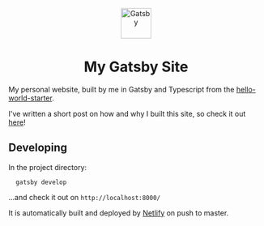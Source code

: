 <p align="center">
  <a href="https://www.gatsbyjs.org">
    <img alt="Gatsby" src="https://www.gatsbyjs.org/monogram.svg" width="60" />
  </a>
</p>
<h1 align="center">
  My Gatsby Site
</h1>

My personal website, built by me in Gatsby and Typescript from the [hello-world-starter](https://github.com/gatsbyjs/gatsby-starter-hello-world).

I've written a short post on how and why I built this site, so check it out [here](https://mattmarch.co.uk/new-website/)!

## Developing

In the project directory:
```
  gatsby develop
```
...and check it out on `http://localhost:8000/`

It is automatically built and deployed by [Netlify](https://www.netlify.com/) on push to master.